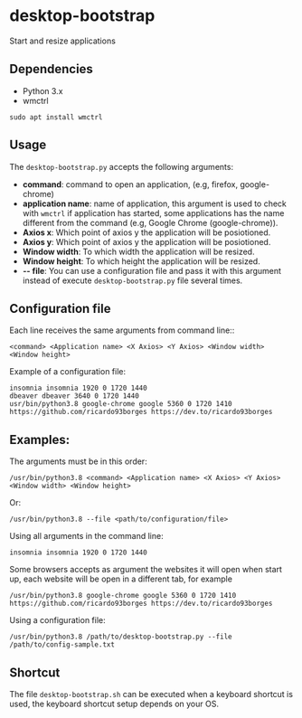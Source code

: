 # desktop-bootstrap
Start and resize applications

## Dependencies

- Python 3.x
- wmctrl 

`sudo apt install wmctrl`

## Usage

The `desktop-bootstrap.py` accepts the following arguments:

- **command**: command to open an application, (e.g, firefox, google-chrome)
- **application name**: name of application, this argument is used to check with `wmctrl` if application has started, some applications has the name different from the command (e.g, Google Chrome (google-chrome)).
- **Axios x**: Which point of axios y the application will be posiotioned.
- **Axios y**: Which point of axios y the application will be posiotioned.
- **Window width**: To which width the application will be resized.
- **Window height**: To which height the application will be resized.
- **-- file**: You can use a configuration file and pass it with this argument instead of execute `desktop-bootstrap.py` file several times.

## Configuration file

Each line receives the same arguments from command line::

`<command> <Application name> <X Axios> <Y Axios> <Window width> <Window height>`

Example of a configuration file:

```
insomnia insomnia 1920 0 1720 1440
dbeaver dbeaver 3640 0 1720 1440
usr/bin/python3.8 google-chrome google 5360 0 1720 1410 https://github.com/ricardo93borges https://dev.to/ricardo93borges
```

## Examples:

The arguments must be in this order:

`/usr/bin/python3.8 <command> <Application name> <X Axios> <Y Axios> <Window width> <Window height>`

Or:

`/usr/bin/python3.8 --file <path/to/configuration/file>`

Using all arguments in the command line:

`insomnia insomnia 1920 0 1720 1440`

Some browsers accepts as argument the websites it will open when start up, each website will be open in a different tab, for example

`/usr/bin/python3.8 google-chrome google 5360 0 1720 1410 https://github.com/ricardo93borges https://dev.to/ricardo93borges`

Using a configuration file:

`/usr/bin/python3.8 /path/to/desktop-bootstrap.py --file /path/to/config-sample.txt`

## Shortcut

The file `desktop-bootstrap.sh` can be executed when a keyboard shortcut is used, the keyboard shortcut setup depends on your OS.
